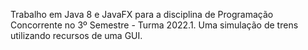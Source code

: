 Trabalho em Java 8 e JavaFX para a disciplina de Programação Concorrente no 3º Semestre - Turma 2022.1. Uma simulação de trens utilizando recursos de uma GUI.
